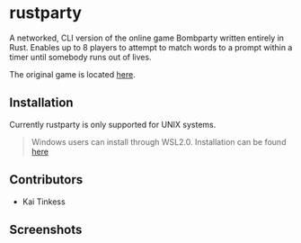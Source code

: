# rustparty

A networked, CLI version of the online game Bombparty written entirely in Rust. Enables up to 8 players to attempt to match words to a prompt within a timer until somebody runs out of lives.

The original game is located [here](https://jklm.fun).
## Installation

Currently rustparty is only supported for UNIX systems.
> Windows users can install through WSL2.0. Installation can be found [here](https://docs.microsoft.com/en-us/windows/wsl/install)

## Contributors
- Kai Tinkess

## Screenshots
